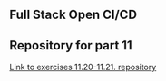 ## Full Stack Open CI/CD

Repository for part 11
----
[Link to exercises 11.20-11.21. repository](https://github.com/boskoa/fso-part11-exercise-phonebook)
